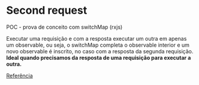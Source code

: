 # Second request

POC - prova de conceito com switchMap (rxjs)

Executar uma requisição e com a resposta executar um outra em apenas um observable, ou seja, o switchMap completa o observable interior e um novo observable é inscrito, no caso com a resposta da segunda requisição.
**Ideal quando precisamos da resposta de uma requisição para executar a outra.**

[Referência](https://www.learnrxjs.io/learn-rxjs/operators/transformation/switchmap)
